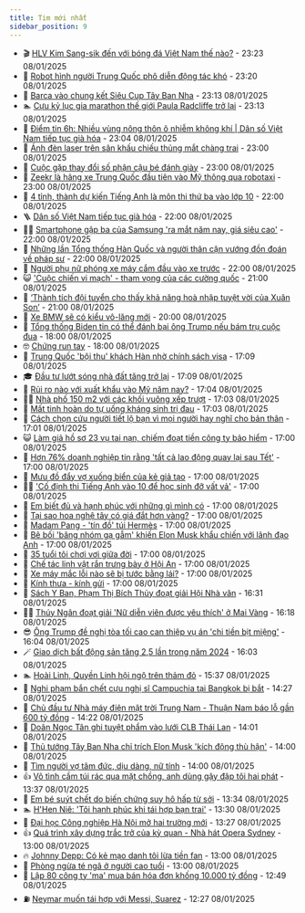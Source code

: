 ```yaml
---
title: Tim mới nhất
sidebar_position: 9
---
```


<!-- vnexpress-tin-moi-nhat:START -->
- 🎬 [HLV Kim Sang-sik đến với bóng đá Việt Nam thế nào?](https://vnexpress.net/hlv-kim-sang-sik-den-voi-bong-da-viet-nam-the-nao-4837096.html) - 23:23 08/01/2025
- 🐎 [Robot hình người Trung Quốc phô diễn động tác khó](https://vnexpress.net/robot-hinh-nguoi-trung-quoc-pho-dien-dong-tac-kho-4837075.html) - 23:20 08/01/2025
- 🦍 [Barca vào chung kết Siêu Cup Tây Ban Nha](https://vnexpress.net/barca-vao-chung-ket-sieu-cup-tay-ban-nha-4837133.html) - 23:13 08/01/2025
- 🏊 [Cựu kỷ lục gia marathon thế giới Paula Radcliffe trở lại](https://vnexpress.net/cuu-ky-luc-gia-marathon-the-gioi-paula-radcliffe-tro-lai-4836922.html) - 23:13 08/01/2025
- 🎊 [Điểm tin 6h: Nhiều vùng nông thôn ô nhiễm không khí | Dân số Việt Nam tiếp tục già hóa](https://vnexpress.net/diem-tin-6h-nhieu-vung-nong-thon-o-nhiem-khong-khi-dan-so-viet-nam-tiep-tuc-gia-hoa-4837136.html) - 23:04 08/01/2025
- 🎃 [Ánh đèn laser trên sân khấu chiếu thủng mắt chàng trai](https://vnexpress.net/anh-den-laser-tren-san-khau-chieu-thung-mat-chang-trai-4837108.html) - 23:00 08/01/2025
- 🧰 [Cuộc gặp thay đổi số phận cậu bé đánh giày](https://vnexpress.net/cuoc-gap-thay-doi-so-phan-cau-be-danh-giay-4833602.html) - 23:00 08/01/2025
- 🔭 [Zeekr là hãng xe Trung Quốc đầu tiên vào Mỹ thông qua robotaxi](https://vnexpress.net/zeekr-la-hang-xe-trung-quoc-dau-tien-vao-my-thong-qua-robotaxi-4836757.html) - 23:00 08/01/2025
- 🫶 [4 tỉnh, thành dự kiến Tiếng Anh là môn thi thứ ba vào lớp 10](https://vnexpress.net/4-tinh-thanh-du-kien-tieng-anh-la-mon-thi-thu-ba-vao-lop-10-4837070.html) - 22:00 08/01/2025
- 🪜 [Dân số Việt Nam tiếp tục già hóa](https://vnexpress.net/dan-so-viet-nam-tiep-tuc-gia-hoa-4837035.html) - 22:00 08/01/2025
- 👨‍🏫 [Smartphone gập ba của Samsung &#39;ra mắt năm nay, giá siêu cao&#39;](https://vnexpress.net/smartphone-gap-ba-cua-samsung-ra-mat-nam-nay-gia-sieu-cao-4836708.html) - 22:00 08/01/2025
- 🎊 [Những lần Tổng thống Hàn Quốc và người thân cận vướng đồn đoán về pháp sư](https://vnexpress.net/nhung-lan-tong-thong-han-quoc-va-nguoi-than-can-vuong-don-doan-ve-phap-su-4836376.html) - 22:00 08/01/2025
- 🎊 [Người phụ nữ phóng xe máy cắm đầu vào xe trước](https://vnexpress.net/nguoi-phu-nu-phong-xe-may-cam-dau-vao-xe-truoc-4836982.html) - 22:00 08/01/2025
- 😺 [&#39;Cuộc chiến vi mạch&#39; - tham vọng của các cường quốc](https://vnexpress.net/cuoc-chien-vi-mach-tham-vong-cua-cac-cuong-quoc-4836791.html) - 21:00 08/01/2025
- 🐘 [‘Thành tích đội tuyển cho thấy khả năng hoà nhập tuyệt vời của Xuân Son’](https://vnexpress.net/thanh-tich-doi-tuyen-cho-thay-kha-nang-hoa-nhap-tuyet-voi-cua-xuan-son-4837129.html) - 21:00 08/01/2025
- 🌁 [Xe BMW sẽ có kiểu vô-lăng mới](https://vnexpress.net/xe-bmw-se-co-kieu-vo-lang-moi-4836968.html) - 20:00 08/01/2025
- 🐲 [Tổng thống Biden tin có thể đánh bại ông Trump nếu bám trụ cuộc đua](https://vnexpress.net/tong-thong-biden-tin-co-the-danh-bai-ong-trump-neu-bam-tru-cuoc-dua-4837114.html) - 18:00 08/01/2025
- 🤓 [Chứng run tay](https://vnexpress.net/chung-run-tay-4837022.html) - 18:00 08/01/2025
- 💪 [Trung Quốc &#39;bội thu&#39; khách Hàn nhờ chính sách visa](https://vnexpress.net/trung-quoc-boi-thu-khach-han-nho-chinh-sach-visa-4837112.html) - 17:09 08/01/2025
- 🎓 [Đầu tư lướt sóng nhà đất tăng trở lại](https://vnexpress.net/dau-tu-luot-song-nha-dat-tang-tro-lai-4837105.html) - 17:09 08/01/2025
- 🫣 [Rủi ro nào với xuất khẩu vào Mỹ năm nay?](https://vnexpress.net/rui-ro-nao-voi-xuat-khau-vao-my-nam-nay-4837031.html) - 17:04 08/01/2025
- 🧑‍💻 [Nhà phố 150 m2 với các khối vuông xếp trượt](https://vnexpress.net/nha-pho-150-m2-voi-cac-khoi-vuong-xep-truot-4837113.html) - 17:03 08/01/2025
- 🐲 [Mất tinh hoàn do tự uống kháng sinh trị đau](https://vnexpress.net/mat-tinh-hoan-do-tu-uong-khang-sinh-tri-dau-4836752.html) - 17:03 08/01/2025
- 🌝 [Cách chọn cứu người tiết lộ bạn vì mọi người hay nghĩ cho bản thân](https://vnexpress.net/cach-chon-cuu-nguoi-tiet-lo-ban-vi-moi-nguoi-hay-nghi-cho-ban-than-4836574.html) - 17:01 08/01/2025
- 😺 [Làm giả hồ sơ 23 vụ tai nạn, chiếm đoạt tiền công ty bảo hiểm](https://vnexpress.net/lam-gia-ho-so-23-vu-tai-nan-chiem-doat-tien-cong-ty-bao-hiem-4837099.html) - 17:00 08/01/2025
- 🐎 [Hơn 76% doanh nghiệp tin rằng &#39;tất cả lao động quay lại sau Tết&#39;](https://vnexpress.net/hon-76-doanh-nghiep-tin-rang-tat-ca-lao-dong-quay-lai-sau-tet-4837072.html) - 17:00 08/01/2025
- 🎡 [Mưu đồ đẩy vợ xuống biển của kẻ giả tạo](https://vnexpress.net/muu-do-day-vo-xuong-bien-cua-ke-gia-tao-4837057.html) - 17:00 08/01/2025
- 👨‍🏫 [&#39;Cố định thi Tiếng Anh vào 10 để học sinh đỡ vất vả&#39;](https://vnexpress.net/co-dinh-thi-tieng-anh-vao-10-de-hoc-sinh-do-vat-va-4837049.html) - 17:00 08/01/2025
- 🦆 [Em biết đủ và hạnh phúc với những gì mình có](https://vnexpress.net/em-biet-du-va-hanh-phuc-voi-nhung-gi-minh-co-4837000.html) - 17:00 08/01/2025
- 🚦 [Tại sao hoa nghệ tây có giá đắt hơn vàng?](https://vnexpress.net/tai-sao-hoa-nghe-tay-co-gia-dat-hon-vang-4836978.html) - 17:00 08/01/2025
- 💫 [Madam Pang - &#39;tín đồ&#39; túi Hermès](https://vnexpress.net/madam-pang-tin-do-tui-hermes-4836965.html) - 17:00 08/01/2025
- 🎉 [Bê bối &#39;băng nhóm gạ gẫm&#39; khiến Elon Musk khẩu chiến với lãnh đạo Anh](https://vnexpress.net/be-boi-bang-nhom-ga-gam-khien-elon-musk-khau-chien-voi-lanh-dao-anh-4836737.html) - 17:00 08/01/2025
- 🌋 [35 tuổi tôi chơi vơi giữa đời](https://vnexpress.net/35-tuoi-toi-choi-voi-giua-doi-4836608.html) - 17:00 08/01/2025
- 🤖 [Chế tác linh vật rắn trưng bày ở Hội An](https://vnexpress.net/che-tac-linh-vat-ran-trung-bay-o-hoi-an-4836562.html) - 17:00 08/01/2025
- 🦏 [Xe máy mắc lỗi nào sẽ bị tước bằng lái?](https://vnexpress.net/tu-1-1-2025-xe-may-mac-loi-nao-se-bi-tuoc-quyen-su-dung-bang-lai-4836434.html) - 17:00 08/01/2025
- 🦩 [Kính thưa - kính gửi](https://vnexpress.net/kinh-thua-kinh-gui-4836383.html) - 17:00 08/01/2025
- 👺 [Sách Y Ban, Phạm Thị Bích Thủy đoạt giải Hội Nhà văn](https://vnexpress.net/sach-y-ban-pham-thi-bich-thuy-doat-giai-hoi-nha-van-4837123.html) - 16:31 08/01/2025
- 🧑‍🏫 [Thúy Ngân đoạt giải &#39;Nữ diễn viên được yêu thích&#39; ở Mai Vàng](https://vnexpress.net/thuy-ngan-doat-giai-nu-dien-vien-duoc-yeu-thich-o-mai-vang-4837119.html) - 16:18 08/01/2025
- 😎 [Ông Trump đề nghị tòa tối cao can thiệp vụ án &#39;chi tiền bịt miệng&#39;](https://vnexpress.net/ong-trump-de-nghi-toa-toi-cao-can-thiep-vu-an-chi-tien-bit-mieng-4837110.html) - 16:04 08/01/2025
- 🪄 [Giao dịch bất động sản tăng 2,5 lần trong năm 2024](https://vnexpress.net/giao-dich-bat-dong-san-tang-2-5-lan-trong-nam-2024-4837101.html) - 16:03 08/01/2025
- 🏊 [Hoài Linh, Quyền Linh hội ngộ trên thảm đỏ](https://vnexpress.net/hoai-linh-quyen-linh-hoi-ngo-tren-tham-do-4837115.html) - 15:37 08/01/2025
- 💃 [Nghi phạm bắn chết cựu nghị sĩ Campuchia tại Bangkok bị bắt](https://vnexpress.net/nghi-pham-ban-chet-cuu-nghi-si-campuchia-tai-bangkok-bi-bat-4837106.html) - 14:27 08/01/2025
- 🦆 [Chủ đầu tư Nhà máy điện mặt trời Trung Nam - Thuận Nam báo lỗ gần 600 tỷ đồng](https://vnexpress.net/chu-dau-tu-nha-may-dien-mat-troi-trung-nam-thuan-nam-bao-lo-gan-600-ty-dong-4837111.html) - 14:22 08/01/2025
- 🎊 [Doãn Ngọc Tân ghi tuyệt phẩm vào lưới CLB Thái Lan](https://vnexpress.net/doan-ngoc-tan-ghi-tuyet-pham-vao-luoi-clb-thai-lan-4837109.html) - 14:01 08/01/2025
- 👺 [Thủ tướng Tây Ban Nha chỉ trích Elon Musk &#39;kích động thù hận&#39;](https://vnexpress.net/thu-tuong-tay-ban-nha-chi-trich-elon-musk-kich-dong-thu-han-4837104.html) - 14:00 08/01/2025
- 🎡 [Tìm người vợ tâm đức, dịu dàng, nữ tính](https://vnexpress.net/tim-nguoi-vo-tam-duc-diu-dang-nu-tinh-4836998.html) - 14:00 08/01/2025
- 👍 [Vô tình cầm túi rác qua mặt chồng, anh dùng gậy đập tôi hai phát](https://vnexpress.net/vo-tinh-cam-tui-rac-qua-mat-chong-anh-dung-gay-dap-toi-hai-phat-4836971.html) - 13:37 08/01/2025
- 🐎 [Em bé suýt chết do biến chứng suy hô hấp từ sởi](https://vnexpress.net/em-be-suyt-chet-do-bien-chung-suy-ho-hap-tu-soi-4837051.html) - 13:34 08/01/2025
- 🏊 [H&#39;Hen Niê: &#39;Tôi hạnh phúc khi tái hợp bạn trai&#39;](https://vnexpress.net/h-hen-nie-toi-hanh-phuc-khi-tai-hop-ban-trai-4836983.html) - 13:30 08/01/2025
- 🦩 [Đại học Công nghiệp Hà Nội mở hai trường mới](https://vnexpress.net/dai-hoc-cong-nghiep-ha-noi-mo-hai-truong-moi-4837102.html) - 13:27 08/01/2025
- 👍 [Quá trình xây dựng trắc trở của kỳ quan - Nhà hát Opera Sydney](https://vnexpress.net/qua-trinh-xay-dung-trac-tro-cua-ky-quan-nha-hat-opera-sydney-4837085.html) - 13:00 08/01/2025
- 🔥 [Johnny Depp: Có kẻ mạo danh tôi lừa tiền fan](https://vnexpress.net/johnny-depp-co-ke-mao-danh-toi-lua-tien-fan-4836898.html) - 13:00 08/01/2025
- 💄 [Phòng ngừa té ngã ở người cao tuổi](https://vnexpress.net/phong-ngua-te-nga-o-nguoi-cao-tuoi-4837041.html) - 13:00 08/01/2025
- 🤡 [Lập 80 công ty &#39;ma&#39; mua bán hóa đơn khống 10.000 tỷ đồng](https://vnexpress.net/lap-80-cong-ty-ma-mua-ban-hoa-don-khong-10-000-ty-dong-4837097.html) - 12:49 08/01/2025
- ⛽️ [Neymar muốn tái hợp với Messi, Suarez](https://vnexpress.net/neymar-muon-tai-hop-voi-messi-suarez-4837100.html) - 12:27 08/01/2025<!-- vnexpress-tin-moi-nhat:END -->
